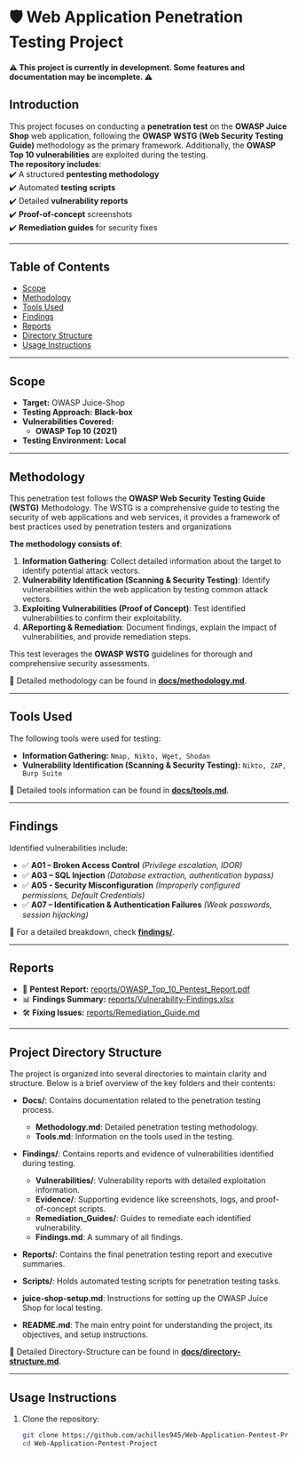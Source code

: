 # 🛡️ Web Application Penetration Testing Project  

#### **⚠️ This project is currently in development. Some features and documentation may be incomplete. ⚠️**


## Introduction  
This project focuses on conducting a **penetration test** on the **OWASP Juice Shop** web application, following the **OWASP WSTG (Web Security Testing Guide)** methodology as the primary framework. Additionally, the **OWASP Top 10 vulnerabilities** are exploited during the testing. <br>
**The repository includes**: <br>
✔️ A structured **pentesting methodology**  
✔️ Automated **testing scripts**  
✔️ Detailed **vulnerability reports**  
✔️ **Proof-of-concept** screenshots  
✔️ **Remediation guides** for security fixes  

---

## Table of Contents  
- [Scope](#Scope)  
- [Methodology](#Methodology)  
- [Tools Used](#Tools-Used)  
- [Findings](#Findings)  
- [Reports](#Reports)  
- [Directory Structure](#Directory-Structure)  
- [Usage Instructions](#Usage-Instructions)   

---

## Scope  
- **Target:** OWASP Juice-Shop  
- **Testing Approach:** **Black-box**  
- **Vulnerabilities Covered:**  
  - **OWASP Top 10 (2021)**    
- **Testing Environment:** **Local**  

---

## Methodology  
This penetration test follows the **OWASP Web Security Testing Guide (WSTG)** Methodology. The WSTG is a comprehensive guide to testing the security of web applications and web services, it provides a framework of best practices used by penetration testers and organizations <br>

**The methodology consists of**:

1. **Information Gathering**: Collect detailed information about the target to identify potential attack vectors.
2. **Vulnerability Identification (Scanning & Security Testing)**: Identify vulnerabilities within the web application by testing common attack vectors.
3. **Exploiting Vulnerabilities (Proof of Concept)**: Test identified vulnerabilities to confirm their exploitability.
4. **AReporting & Remediation**: Document findings, explain the impact of vulnerabilities, and provide remediation steps.

This test leverages the **OWASP WSTG** guidelines for thorough and comprehensive security assessments.

📖 Detailed methodology can be found in **[docs/methodology.md](docs/methodology.md)**.  

---

## Tools Used  
The following tools were used for testing:  
- **Information Gathering:** `Nmap, Nikto, Wget, Shodan`  
- **Vulnerability Identification (Scanning & Security Testing):** `Nikto, ZAP, Burp Suite`  

📖 Detailed tools information can be found in **[docs/tools.md](docs/tools.md)**.  

---

## Findings  
Identified vulnerabilities include:  
- ✅ **A01 – Broken Access Control** _(Privilege escalation, IDOR)_  
- ✅ **A03 – SQL Injection** _(Database extraction, authentication bypass)_ 
- ✅ **A05 - Security Misconfiguration** _(Improperly configured permissions, Default Credentials)_
- ✅ **A07 – Identification & Authentication Failures** _(Weak passwords, session hijacking)_  

📂 For a detailed breakdown, check **[findings/](findings/)**.  

---

## Reports  
- 📄 **Pentest Report:** [reports/OWASP_Top_10_Pentest_Report.pdf](reports/OWASP_Top_10_Pentest_Report.pdf)  
- 📊 **Findings Summary:** [reports/Vulnerability-Findings.xlsx](reports/Vulnerability-Findings.xlsx)  
- 🛠️ **Fixing Issues:** [reports/Remediation_Guide.md](reports/Remediation_Guide.md)  

---

## Project Directory Structure

The project is organized into several directories to maintain clarity and structure. Below is a brief overview of the key folders and their contents:

- **Docs/**: Contains documentation related to the penetration testing process.
  - **Methodology.md**: Detailed penetration testing methodology.
  - **Tools.md**: Information on the tools used in the testing.

- **Findings/**: Contains reports and evidence of vulnerabilities identified during testing.
  - **Vulnerabilities/**: Vulnerability reports with detailed exploitation information.
  - **Evidence/**: Supporting evidence like screenshots, logs, and proof-of-concept scripts.
  - **Remediation_Guides/**: Guides to remediate each identified vulnerability.
  - **Findings.md**: A summary of all findings.

- **Reports/**: Contains the final penetration testing report and executive summaries.

- **Scripts/**: Holds automated testing scripts for penetration testing tasks.

- **juice-shop-setup.md**: Instructions for setting up the OWASP Juice Shop for local testing.

- **README.md**: The main entry point for understanding the project, its objectives, and setup instructions.

📖 Detailed Directory-Structure can be found in **[docs/directory-structure.md](docs/directory-structure.md)**.

---

## Usage Instructions  
1. Clone the repository:  
   ```bash
   git clone https://github.com/achilles945/Web-Application-Pentest-Project.git
   cd Web-Application-Pentest-Project
